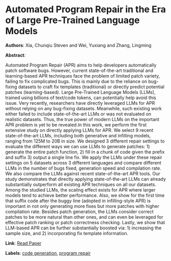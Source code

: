 # Automated Program Repair in the Era of Large Pre-Trained Language Models

**Authors**: Xia, Chunqiu Steven and Wei, Yuxiang and Zhang, Lingming

**Abstract**:

Automated Program Repair (APR) aims to help developers automatically patch software bugs. However, current state-of-the-art traditional and learning-based APR techniques face the problem of limited patch variety, failing to fix complicated bugs. This is mainly due to the reliance on bug-fixing datasets to craft fix templates (traditional) or directly predict potential patches (learning-based). Large Pre-Trained Language Models (LLMs), trained using billions of text/code tokens, can potentially help avoid this issue. Very recently, researchers have directly leveraged LLMs for APR without relying on any bug-fixing datasets. Meanwhile, such existing work either failed to include state-of-the-art LLMs or was not evaluated on realistic datasets. Thus, the true power of modern LLMs on the important APR problem is yet to be revealed.In this work, we perform the first extensive study on directly applying LLMs for APR. We select 9 recent state-of-the-art LLMs, including both generative and infilling models, ranging from 125M to 20B in size. We designed 3 different repair settings to evaluate the different ways we can use LLMs to generate patches: 1) generate the entire patch function, 2) fill in a chunk of code given the prefix and suffix 3) output a single line fix. We apply the LLMs under these repair settings on 5 datasets across 3 different languages and compare different LLMs in the number of bugs fixed, generation speed and compilation rate. We also compare the LLMs against recent state-of-the-art APR tools. Our study demonstrates that directly applying state-of-the-art LLMs can already substantially outperform all existing APR techniques on all our datasets. Among the studied LLMs, the scaling effect exists for APR where larger models tend to achieve better performance. Also, we show for the first time that suffix code after the buggy line (adopted in infilling-style APR) is important in not only generating more fixes but more patches with higher compilation rate. Besides patch generation, the LLMs consider correct patches to be more natural than other ones, and can even be leveraged for effective patch ranking or patch correctness checking. Lastly, we show that LLM-based APR can be further substantially boosted via: 1) increasing the sample size, and 2) incorporating fix template information.

**Link**: [Read Paper](https://doi.org/10.1109/ICSE48619.2023.00129)

**Labels**: [code generation](../../labels/code_generation.md), [program repair](../../labels/program_repair.md)
